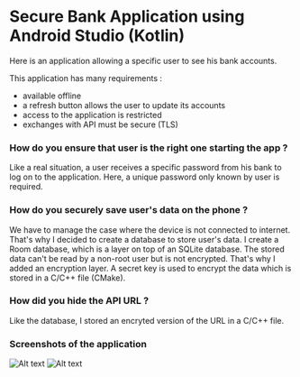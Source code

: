 # Secure Bank Application using Android Studio (Kotlin)

Here is an application allowing a specific user to see his bank accounts.

This application has many requirements : 
- available offline
- a refresh button allows the user to update its accounts
- access to the application is restricted
- exchanges with API must be secure (TLS)

### How do you ensure that user is the right one starting the app ?

Like a real situation, a user receives a specific password from his bank to log on to the application. 
Here, a unique password only known by user is required.

### How do you securely save user's data on the phone ?

We have to manage the case where the device is not connected to internet. That's why I decided to create a database to store user's data. 
I create a Room database, which is a layer on top of an SQLite database. The stored data can't be read by a non-root user but is not encrypted. 
That's why I added an encryption layer. A secret key is used to encrypt the data which is stored in a C/C++ file (CMake).

### How did you hide the API URL ?

Like the database, I stored an encryted version of the URL in a C/C++ file.

### Screenshots of the application

![Alt text](https://github.com/Willipo99/SecureBankApp_TD3_Willipo99_IOS2/tree/main/app/src/screenshots/accueil.JPG)
![Alt text](https://github.com/Willipo99/SecureBankApp_TD3_Willipo99_IOS2/app/src/screenshots/displaydata.JPG)
